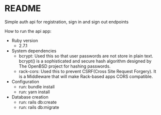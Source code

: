 # README

Simple auth api for registration, sign in and sign out endpoints

How to run the api app:

* Ruby version
  - 2.7.1
* System dependencies
  - bcrypt: Used this so that user passwords are not store in plain text. bcrypt() is a sophisticated and secure hash algorithm designed by The OpenBSD project for hashing passwords.
  - rack-cors: Used this to prevent CSRF(Cross Site Request Forgery). It is a Middleware that will make Rack-based apps CORS compatible.
* Configuration
  - run: bundle install
  - run: yarn install
* Database creation
  - run: rails db:create
  - run: rails db:migrate
<!-- * Database initialization

* How to run the test suite

* Services (job queues, cache servers, search engines, etc.)

* Deployment instructions

* ... -->
